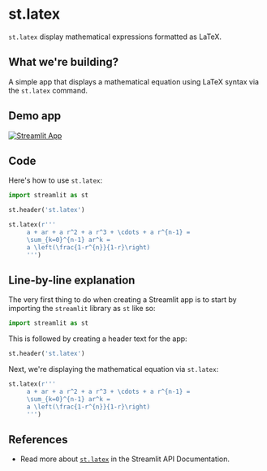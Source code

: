 # st.latex

`st.latex` display mathematical expressions formatted as LaTeX.

## What we're building?

A simple app that displays a mathematical equation using LaTeX syntax via the `st.latex` command.

## Demo app
[![Streamlit App](https://static.streamlit.io/badges/streamlit_badge_black_white.svg)](https://share.streamlit.io/dataprofessor/st.latex/)

## Code
Here's how to use `st.latex`:
```python
import streamlit as st

st.header('st.latex')

st.latex(r'''
     a + ar + a r^2 + a r^3 + \cdots + a r^{n-1} =
     \sum_{k=0}^{n-1} ar^k =
     a \left(\frac{1-r^{n}}{1-r}\right)
     ''')
```

## Line-by-line explanation
The very first thing to do when creating a Streamlit app is to start by importing the `streamlit` library as `st` like so:
```python
import streamlit as st
```

This is followed by creating a header text for the app:
```python
st.header('st.latex')
```

Next, we're displaying the mathematical equation via `st.latex`:
```python
st.latex(r'''
     a + ar + a r^2 + a r^3 + \cdots + a r^{n-1} =
     \sum_{k=0}^{n-1} ar^k =
     a \left(\frac{1-r^{n}}{1-r}\right)
     ''')
```

## References
- Read more about [`st.latex`](https://docs.streamlit.io/library/api-reference/text/st.latex) in the Streamlit API Documentation.
